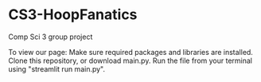 # CS3-HoopFanatics
Comp Sci 3 group project

To view our page:
Make sure required packages and libraries are installed.
Clone this repository, or download main.py. Run the file from your terminal using "streamlit run main.py".

